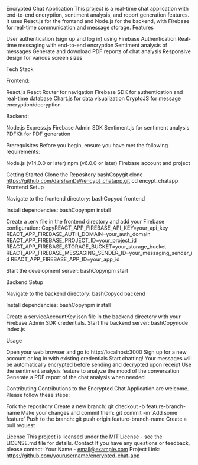 Encrypted Chat Application
This project is a real-time chat application with end-to-end encryption, sentiment analysis, and report generation features. It uses React.js for the frontend and Node.js for the backend, with Firebase for real-time communication and message storage.
Features

User authentication (sign up and log in) using Firebase Authentication
Real-time messaging with end-to-end encryption
Sentiment analysis of messages
Generate and download PDF reports of chat analysis
Responsive design for various screen sizes

Tech Stack

Frontend:

React.js
React Router for navigation
Firebase SDK for authentication and real-time database
Chart.js for data visualization
CryptoJS for message encryption/decryption


Backend:

Node.js
Express.js
Firebase Admin SDK
Sentiment.js for sentiment analysis
PDFKit for PDF generation



Prerequisites
Before you begin, ensure you have met the following requirements:

Node.js (v14.0.0 or later)
npm (v6.0.0 or later)
Firebase account and project

Getting Started
Clone the Repository
bashCopygit clone https://github.com/darshanDW/encypt_chatapp.git
cd encypt_chatapp
Frontend Setup

Navigate to the frontend directory:
bashCopycd frontend

Install dependencies:
bashCopynpm install

Create a .env file in the frontend directory and add your Firebase configuration:
CopyREACT_APP_FIREBASE_API_KEY=your_api_key
REACT_APP_FIREBASE_AUTH_DOMAIN=your_auth_domain
REACT_APP_FIREBASE_PROJECT_ID=your_project_id
REACT_APP_FIREBASE_STORAGE_BUCKET=your_storage_bucket
REACT_APP_FIREBASE_MESSAGING_SENDER_ID=your_messaging_sender_id
REACT_APP_FIREBASE_APP_ID=your_app_id

Start the development server:
bashCopynpm start


Backend Setup

Navigate to the backend directory:
bashCopycd backend

Install dependencies:
bashCopynpm install

Create a serviceAccountKey.json file in the backend directory with your Firebase Admin SDK credentials.
Start the backend server:
bashCopynode index.js


Usage

Open your web browser and go to http://localhost:3000
Sign up for a new account or log in with existing credentials
Start chatting! Your messages will be automatically encrypted before sending and decrypted upon receipt
Use the sentiment analysis feature to analyze the mood of the conversation
Generate a PDF report of the chat analysis when needed

Contributing
Contributions to the Encrypted Chat Application are welcome. Please follow these steps:

Fork the repository
Create a new branch: git checkout -b feature-branch-name
Make your changes and commit them: git commit -m 'Add some feature'
Push to the branch: git push origin feature-branch-name
Create a pull request

License
This project is licensed under the MIT License - see the LICENSE.md file for details.
Contact
If you have any questions or feedback, please contact:
Your Name - email@example.com
Project Link: https://github.com/yourusername/encrypted-chat-app
